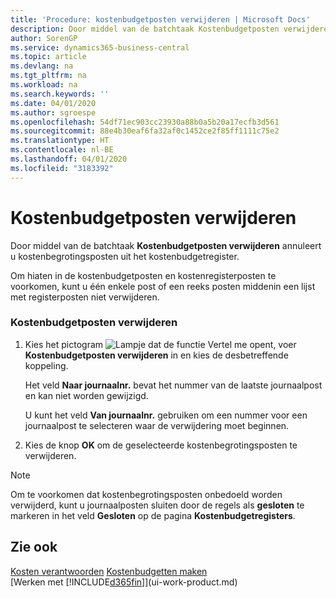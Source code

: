```yaml
---
title: 'Procedure: kostenbudgetposten verwijderen | Microsoft Docs'
description: Door middel van de batchtaak Kostenbudgetposten verwijderen annuleert u kostenbegrotingsposten uit het kostenbudgetregister.
author: SorenGP
ms.service: dynamics365-business-central
ms.topic: article
ms.devlang: na
ms.tgt_pltfrm: na
ms.workload: na
ms.search.keywords: ''
ms.date: 04/01/2020
ms.author: sgroespe
ms.openlocfilehash: 54df71ec903cc23930a88b0a5b20a17ecfb3d561
ms.sourcegitcommit: 88e4b30eaf6fa32af0c1452ce2f85ff1111c75e2
ms.translationtype: HT
ms.contentlocale: nl-BE
ms.lasthandoff: 04/01/2020
ms.locfileid: "3183392"
---
```

# <a name="delete-cost-budget-entries"></a>Kostenbudgetposten verwijderen
Door middel van de batchtaak **Kostenbudgetposten verwijderen** annuleert u kostenbegrotingsposten uit het kostenbudgetregister.  

Om hiaten in de kostenbudgetposten en kostenregisterposten te voorkomen, kunt u één enkele post of een reeks posten middenin een lijst met registerposten niet verwijderen.  

### <a name="to-delete-a-cost-budget-entry"></a>Kostenbudgetposten verwijderen  

1.  Kies het pictogram ![Lampje dat de functie Vertel me opent](media/ui-search/search_small.png "Vertel me wat u wilt doen"), voer **Kostenbudgetposten verwijderen** in en kies de desbetreffende koppeling.  

    Het veld **Naar journaalnr.** bevat het nummer van de laatste journaalpost en kan niet worden gewijzigd.  

    U kunt het veld **Van journaalnr.** gebruiken om een nummer voor een journaalpost te selecteren waar de verwijdering moet beginnen.  
2.  Kies de knop **OK** om de geselecteerde kostenbegrotingsposten te verwijderen.  

> [!NOTE]  
>  Om te voorkomen dat kostenbegrotingsposten onbedoeld worden verwijderd, kunt u journaalposten sluiten door de regels als **gesloten** te markeren in het veld **Gesloten** op de pagina **Kostenbudgetregisters**.  

## <a name="see-also"></a>Zie ook  
[Kosten verantwoorden](finance-manage-cost-accounting.md)
[Kostenbudgetten maken](finance-create-cost-budgets.md)  
[Werken met [!INCLUDE[d365fin](includes/d365fin_md.md)]](ui-work-product.md)
